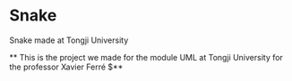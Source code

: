 # Snake
Snake made at Tongji University

** This is the project we made for the module UML at Tongji University for the professor Xavier Ferré $**